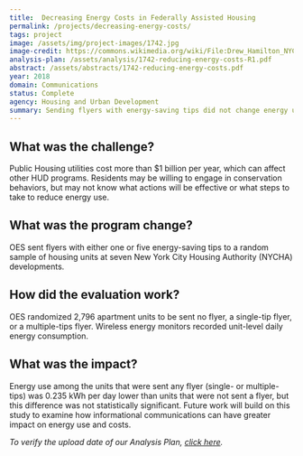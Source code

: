 ```yaml
---
title:  Decreasing Energy Costs in Federally Assisted Housing
permalink: /projects/decreasing-energy-costs/
tags: project  
image: /assets/img/project-images/1742.jpg  
image-credit: https://commons.wikimedia.org/wiki/File:Drew_Hamilton_NYCHA_jeh.jpg
analysis-plan: /assets/analysis/1742-reducing-energy-costs-R1.pdf
abstract: /assets/abstracts/1742-reducing-energy-costs.pdf
year: 2018  
domain: Communications
status: Complete
agency: Housing and Urban Development
summary: Sending flyers with energy-saving tips did not change energy use.
---
```

## What was the challenge?

Public Housing utilities cost more than $1 billion per year, which can affect other HUD programs. Residents may be willing to engage in conservation behaviors, but may not know what actions will be effective or what steps to take to reduce energy use.

## What was the program change?

OES sent flyers with either one or five energy-saving tips to a random sample of housing units at seven New York City Housing Authority (NYCHA) developments.

## How did the evaluation work?

OES randomized 2,796 apartment units to be sent no flyer, a single-tip flyer, or a multiple-tips flyer. Wireless energy monitors recorded unit-level daily energy consumption.

## What was the impact?

Energy use among the units that were sent any flyer (single- or multiple-tips) was 0.235 kWh per day lower than units that were not sent a flyer, but this difference was not statistically significant. Future work will build on this study to examine how informational communications can have greater impact on energy use and costs.

<i>To verify the upload date of our Analysis Plan, <a href="https://github.com/gsa-oes/office-of-evaluation-sciences/commits/master/assets/analysis/1742-reducing-energy-costs-R1.pdf">click here</a>.</i>
